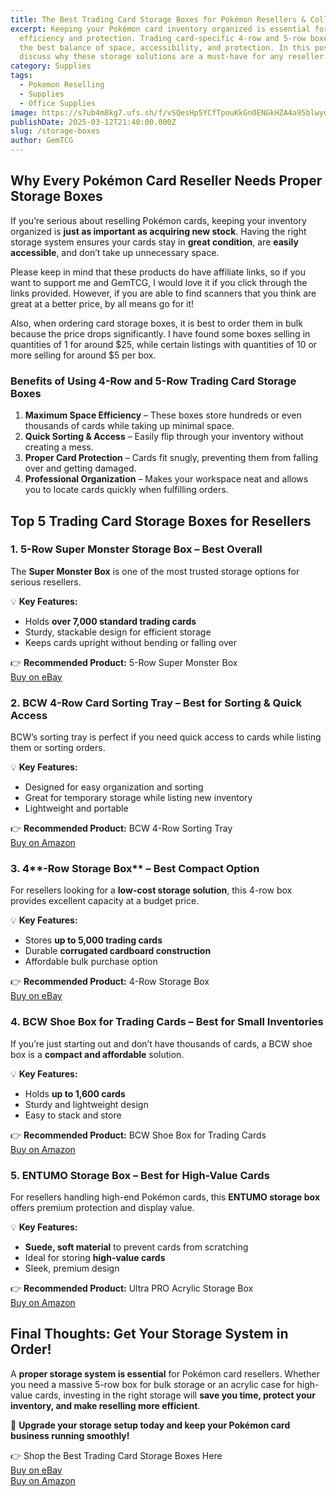 ```yaml
---
title: The Best Trading Card Storage Boxes for Pokémon Resellers & Collectors
excerpt: Keeping your Pokémon card inventory organized is essential for
  efficiency and protection. Trading card-specific 4-row and 5-row boxes provide
  the best balance of space, accessibility, and protection. In this post, we’ll
  discuss why these storage solutions are a must-have for any reseller.
category: Supplies
tags:
  - Pokemon Reselling
  - Supplies
  - Office Supplies
image: https://s7ub4m8kg7.ufs.sh/f/vSQesHp5YCfTpouKkGnOENGkHZA4a95blwydWseKxJfQgV63
publishDate: 2025-03-12T21:40:00.000Z
slug: /storage-boxes
author: GemTCG
---
```

## Why Every Pokémon Card Reseller Needs Proper Storage Boxes

If you’re serious about reselling Pokémon cards, keeping your inventory organized is **just as important as acquiring new stock**. Having the right storage system ensures your cards stay in **great condition**, are **easily accessible**, and don’t take up unnecessary space.

Please keep in mind that these products do have affiliate links, so if you want to support me and GemTCG, I would love it if you click through the links provided. However, if you are able to find scanners that you think are great at a better price, by all means go for it!

Also, when ordering card storage boxes, it is best to order them in bulk because the price drops significantly. I have found some boxes selling in quantities of 1 for around $25, while certain listings with quantities of 10 or more selling for around $5 per box.

### **Benefits of Using 4-Row and 5-Row Trading Card Storage Boxes**

1. **Maximum Space Efficiency** – These boxes store hundreds or even thousands of cards while taking up minimal space.
2. **Quick Sorting & Access** – Easily flip through your inventory without creating a mess.
3. **Proper Card Protection** – Cards fit snugly, preventing them from falling over and getting damaged.
4. **Professional Organization** – Makes your workspace neat and allows you to locate cards quickly when fulfilling orders.

## **Top 5 Trading Card Storage Boxes for Resellers**

### 1. **5-Row Super Monster Storage Box** – Best Overall  

The **Super Monster Box** is one of the most trusted storage options for serious resellers.

💡 **Key Features:**

* Holds **over 7,000 standard trading cards**
* Sturdy, stackable design for efficient storage
* Keeps cards upright without bending or falling over

👉 **Recommended Product:** 5-Row Super Monster Box  
[Buy on eBay](https://ebay.us/p1Nzml)

### 2. BCW **4-Row Card Sorting Tray** – Best for Sorting & Quick Access

BCW’s sorting tray is perfect if you need quick access to cards while listing them or sorting orders.

💡 **Key Features:**

* Designed for easy organization and sorting
* Great for temporary storage while listing new inventory
* Lightweight and portable

👉 **Recommended Product:** BCW 4-Row Sorting Tray  
[Buy on Amazon](https://amzn.to/43H9U0U)

### 3. 4**\-Row Storage Box** – Best Compact Option

For resellers looking for a **low-cost storage solution**, this 4-row box provides excellent capacity at a budget price.

💡 **Key Features:**

* Stores **up to 5,000 trading cards**
* Durable **corrugated cardboard construction**
* Affordable bulk purchase option

👉 **Recommended Product:** 4-Row Storage Box  
[Buy on eBay](https://ebay.us/UBUdJB)

### 4. **BCW Shoe Box for Trading Cards** – Best for Small Inventories

If you’re just starting out and don’t have thousands of cards, a BCW shoe box is a **compact and affordable** solution.

💡 **Key Features:**

* Holds **up to 1,600 cards**
* Sturdy and lightweight design
* Easy to stack and store

👉 **Recommended Product:** BCW Shoe Box for Trading Cards  
[Buy on Amazon](https://amzn.to/3Dpksr2)

### 5. ENTUMO **Storage Box** – Best for High-Value Cards

For resellers handling high-end Pokémon cards, this **ENTUMO storage box** offers premium protection and display value.

💡 **Key Features:**

* **Suede, soft material** to prevent cards from scratching 
* Ideal for storing **high-value cards**
* Sleek, premium design

👉 **Recommended Product:** Ultra PRO Acrylic Storage Box  
[Buy on Amazon](https://amzn.to/3FqVnwh)

## **Final Thoughts: Get Your Storage System in Order!**

A **proper storage system is essential** for Pokémon card resellers. Whether you need a massive 5-row box for bulk storage or an acrylic case for high-value cards, investing in the right storage will **save you time, protect your inventory, and make reselling more efficient**.

🚀 **Upgrade your storage setup today and keep your Pokémon card business running smoothly!**

👉 Shop the Best Trading Card Storage Boxes Here  
[Buy on eBay](https://ebay.us/p1Nzml)  
[Buy on Amazon](https://amzn.to/43H9U0U)
